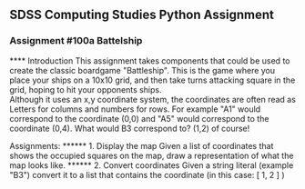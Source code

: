 ## SDSS Computing Studies Python Assignment
### Assignment #100a Battelship

**** Introduction
This assignment takes components that could be used to create the classic boardgame "Battleship". This is the game where you place your ships on a 10x10 grid, and then take turns attacking square in the grid, hoping to hit your opponents ships.  
Although it uses an x,y coordinate system, the coordinates are often read as Letters for columns and numbers for rows.  For example "A1" would correspond to the coordinate (0,0) and "A5" would correspond to the coordinate (0,4).  What would B3 correspond to? (1,2) of course!

Assignments:
****** 1. Display the map
Given a list of coordinates that shows the occupied squares on the map, draw a representation of what the map looks like.
****** 2. Convert coordinates
Given a string literal (example "B3") convert it to a list that contains the coordinate (in this case: [ 1, 2 ] )

